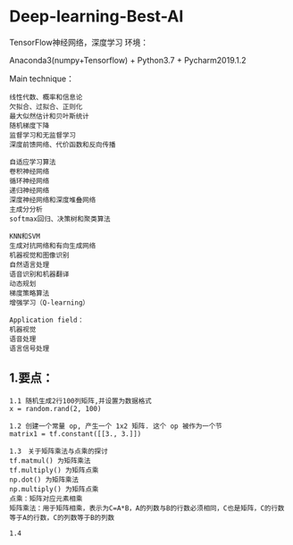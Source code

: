 # Deep-learning-Best-AI
TensorFlow神经网络，深度学习
环境：

Anaconda3(numpy+Tensorflow) + Python3.7 + Pycharm2019.1.2


Main technique：

    线性代数、概率和信息论
    欠拟合、过拟合、正则化
    最大似然估计和贝叶斯统计
    随机梯度下降
    监督学习和无监督学习
    深度前馈网络、代价函数和反向传播

    自适应学习算法
    卷积神经网络
    循环神经网络
    递归神经网络
    深度神经网络和深度堆叠网络
    主成分分析
    softmax回归、决策树和聚类算法

    KNN和SVM
    生成对抗网络和有向生成网络
    机器视觉和图像识别
    自然语言处理
    语音识别和机器翻译
    动态规划
    梯度策略算法
    增强学习（Q-learning）

    Application field：
    机器视觉
    语音处理
    语言信号处理
    
  ## 1.要点：
    
    1.1 随机生成2行100列矩阵,并设置为数据格式
    x = random.rand(2, 100)
    
    1.2 创建一个常量 op, 产生一个 1x2 矩阵. 这个 op 被作为一个节
    matrix1 = tf.constant([[3., 3.]])
    
    1.3　关于矩阵乘法与点乘的探讨
    tf.matmul() 为矩阵乘法
    tf.multiply() 为矩阵点乘
    np.dot() 为矩阵乘法
    np.multiply() 为矩阵点乘
    点乘：矩阵对应元素相乘
    矩阵乘法：用于矩阵相乘，表示为C=A*B，A的列数与B的行数必须相同，C也是矩阵，C的行数等于A的行数，C的列数等于B的列数
    
    1.4 
    
    
